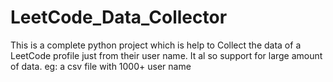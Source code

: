 # LeetCode_Data_Collector
This is a complete python project which is help to Collect the data of a LeetCode profile just from their user name. It al so support for large amount of data. eg: a csv file with 1000+ user name
